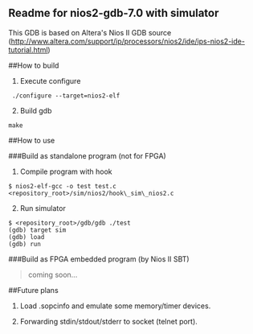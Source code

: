 Readme for nios2-gdb-7.0 with simulator
---------------

This GDB is based on Altera's Nios II GDB source (http://www.altera.com/support/ip/processors/nios2/ide/ips-nios2-ide-tutorial.html)

##How to build

1. Execute configure
  
  ```
   ./configure --target=nios2-elf
  ```
2. Build gdb
  
  ```
  make
  ```

##How to use

###Build as standalone program (not for FPGA)

1. Compile program with hook
  
  ```
  $ nios2-elf-gcc -o test test.c <repository_root>/sim/nios2/hook\_sim\_nios2.c
  ```
2. Run simulator
 
  ```
  $ <repository_root>/gdb/gdb ./test
  (gdb) target sim
  (gdb) load
  (gdb) run
  ```

###Build as FPGA embedded program (by Nios II SBT)

> coming soon...

##Future plans
1. Load .sopcinfo and emulate some memory/timer devices.

2. Forwarding stdin/stdout/stderr to socket (telnet port).

